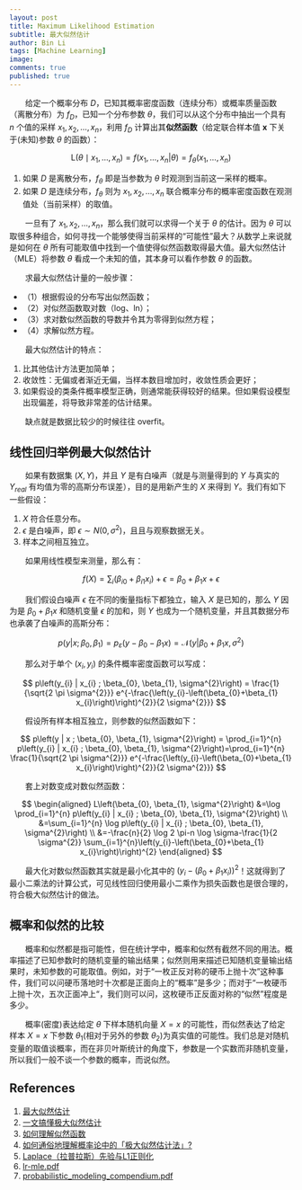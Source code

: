 ```yaml
---
layout: post
title: Maximum Likelihood Estimation
subtitle: 最大似然估计
author: Bin Li
tags: [Machine Learning]
image: 
comments: true
published: true
---
```


　　给定一个概率分布 $D$，已知其概率密度函数（连续分布）或概率质量函数（离散分布）为 $f_D$，已知一个分布参数 $\theta$，我们可以从这个分布中抽出一个具有 $n$ 个值的采样 ${\displaystyle x_{1}, x_{2},\ldots ,x_{n}}$，利用 $f_D$ 计算出其**似然函数**（给定联合样本值 $\textbf{x}$ 下关于(未知)参数 $\theta$ 的函数）：

$$
{\displaystyle {\mbox{L}}(\theta \mid x_{1},\dots ,x_{n})=f(x_{1},\dots ,x_{n}\vert {\theta })=f_{\theta }(x_{1},\dots ,x_{n})}
$$

1. 如果 $D$ 是离散分布，$f_{\theta}$ 即是当参数为 $\theta$ 时观测到当前这一采样的概率。
2. 如果 $D$ 是连续分布，$f_{\theta}$ 则为 ${\displaystyle x_{1}, x_{2},\ldots ,x_{n}}$ 联合概率分布的概率密度函数在观测值处（当前采样）的取值。

　　一旦有了 $x_{1}, x_{2},\ldots ,x_{n}$，那么我们就可以求得一个关于 $\theta$ 的估计。因为 $\theta$ 可以取很多种组合，如何寻找一个能够使得当前采样的“可能性”最大？从数学上来说就是如何在 $\theta$ 所有可能取值中找到一个值使得似然函数取得最大值。最大似然估计（MLE）将参数 $\theta$ 看成一个未知的值，其本身可以看作参数 $\theta$ 的函数。

　　求最大似然估计量的一般步骤：
* （1）根据假设的分布写出似然函数；
* （2）对似然函数取对数（log、ln）；
* （3）求对数似然函数的导数并令其为零得到似然方程；
* （4）求解似然方程。

　　最大似然估计的特点：
1. 比其他估计方法更加简单；
2. 收敛性：无偏或者渐近无偏，当样本数目增加时，收敛性质会更好；
3. 如果假设的类条件概率模型正确，则通常能获得较好的结果。但如果假设模型出现偏差，将导致非常差的估计结果。

　　缺点就是数据比较少的时候往往 overfit。

## 线性回归举例最大似然估计
　　如果有数据集 $(X,Y)$，并且 $Y$ 是有白噪声（就是与测量得到的 $Y$ 与真实的 $Y_{real}$ 有均值为零的高斯分布误差），目的是用新产生的 $X$ 来得到 $Y$。我们有如下一些假设：

1. $X$ 符合任意分布。
2. $\epsilon$ 是白噪声，即 $\epsilon \sim N\left(0, \sigma^{2}\right)$，且且与观察数据无关。
3. 样本之间相互独立。

　　如果用线性模型来测量，那么有：

$$
f(X)=\sum_{i}\left(\beta_{i0}+\beta_{i1} x_i\right)+\epsilon=\beta_{0}+\beta_{1} x+\epsilon
$$

　　我们假设白噪声 $\epsilon$ 在不同的衡量指标下都独立，输入 $X$ 是已知的，那么 $Y$ 因为是 $\beta_{0}+\beta_{1} x$ 和随机变量 $\epsilon$ 的加和，则 $Y$ 也成为一个随机变量，并且其数据分布也承袭了白噪声的高斯分布：

$$
p\left(y | x ; \beta_{0}, \beta_{1}\right) = p_{\varepsilon}\left(y-\beta_{0}-\beta_{1} x \right) = \mathcal{N}\left(y | \beta_{0}+\beta_{1} x, \sigma^{2}\right)
$$

　　那么对于单个 $(x_i, y_i)$ 的条件概率密度函数可以写成：

$$
p\left(y_{i} | x_{i} ; \beta_{0}, \beta_{1}, \sigma^{2}\right) = \frac{1}{\sqrt{2 \pi \sigma^{2}}} e^{-\frac{\left(y_{i}-\left(\beta_{0}+\beta_{1} x_{i}\right)\right)^{2}}{2 \sigma^{2}}}
$$

　　假设所有样本相互独立，则参数的似然函数如下：


$$
p\left(y | x ; \beta_{0}, \beta_{1}, \sigma^{2}\right) = \prod_{i=1}^{n} p\left(y_{i} | x_{i} ; \beta_{0}, \beta_{1}, \sigma^{2}\right)=\prod_{i=1}^{n} \frac{1}{\sqrt{2 \pi \sigma^{2}}} e^{-\frac{\left(y_{i}-\left(\beta_{0}+\beta_{1} x_{i}\right)\right)^{2}}{2 \sigma^{2}}}
$$

　　套上对数变成对数似然函数：

$$
\begin{aligned} L\left(\beta_{0}, \beta_{1}, \sigma^{2}\right) &=\log \prod_{i=1}^{n} p\left(y_{i} | x_{i} ; \beta_{0}, \beta_{1}, \sigma^{2}\right) \\ &=\sum_{i=1}^{n} \log p\left(y_{i} | x_{i} ; \beta_{0}, \beta_{1}, \sigma^{2}\right) \\ &=-\frac{n}{2} \log 2 \pi-n \log \sigma-\frac{1}{2 \sigma^{2}} \sum_{i=1}^{n}\left(y_{i}-\left(\beta_{0}+\beta_{1} x_{i}\right)\right)^{2} \end{aligned}
$$

　　最大化对数似然函数其实就是最小化其中的 $\left(y_{i}-\left(\beta_{0}+\beta_{1} x_{i}\right)\right)^{2}$！这就得到了最小二乘法的计算公式，可见线性回归使用最小二乘作为损失函数也是很合理的，符合极大似然估计的做法。

## 概率和似然的比较
　　概率和似然都是指可能性，但在统计学中，概率和似然有截然不同的用法。概率描述了已知参数时的随机变量的输出结果；似然则用来描述已知随机变量输出结果时，未知参数的可能取值。例如，对于“一枚正反对称的硬币上抛十次”这种事件，我们可以问硬币落地时十次都是正面向上的“概率”是多少；而对于“一枚硬币上抛十次，五次正面冲上“，我们则可以问，这枚硬币正反面对称的“似然”程度是多少。

　　概率(密度)表达给定 $\theta$ 下样本随机向量 $X=x$ 的可能性，而似然表达了给定样本 $X=x$ 下参数 $\theta_1$(相对于另外的参数 $\theta_2$)为真实值的可能性。我们总是对随机变量的取值谈概率，而在非贝叶斯统计的角度下，参数是一个实数而非随机变量，所以我们一般不谈一个参数的概率，而说似然。



## References
1. [最大似然估计](https://zh.wikipedia.org/wiki/最大似然估计)
2. [一文搞懂极大似然估计](https://zhuanlan.zhihu.com/p/26614750)
3. [如何理解似然函数](https://www.zhihu.com/question/54082000)
4. [如何通俗地理解概率论中的「极大似然估计法」?](https://www.zhihu.com/question/24124998)
5. [Laplace（拉普拉斯）先验与L1正则化](https://www.cnblogs.com/heguanyou/p/7688344.html)
6. [lr-mle.pdf](/assets/lr-mle.pdf)
7. [probabilistic_modeling_compendium.pdf](/assets/probabilistic_modeling_compendium.pdf)